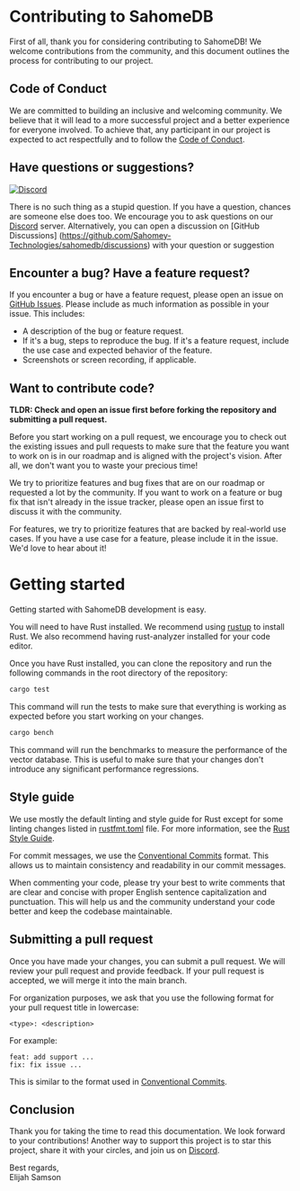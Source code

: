 # Contributing to SahomeDB

First of all, thank you for considering contributing to SahomeDB! We welcome contributions from the community, and this document outlines the process for contributing to our project.

## Code of Conduct

We are committed to building an inclusive and welcoming community. We believe that it will lead to a more successful project and a better experience for everyone involved. To achieve that, any participant in our project is expected to act respectfully and to follow the [Code of Conduct](/docs/code_of_conduct.md).

## Have questions or suggestions?

[![Discord](https://img.shields.io/discord/1182432298382131200?logo=discord&logoColor=%23ffffff&label=Discord&labelColor=%235865F2&style=for-the-badge)](https://discord.gg/bDhQddfrkqNP4)

There is no such thing as a stupid question. If you have a question, chances are someone else does too. We encourage you to ask questions on our [Discord](https://discord.gg/bDhQrkdfsqNP4) server. Alternatively, you can open a discussion on [GitHub Discussions] (https://github.com/Sahomey-Technologies/sahomedb/discussions) with your question or suggestion

## Encounter a bug? Have a feature request?

If you encounter a bug or have a feature request, please open an issue on [GitHub Issues](https://github.com/Sahomey-Technologies/sahomedb/issues). Please include as much information as possible in your issue. This includes:

- A description of the bug or feature request.
- If it's a bug, steps to reproduce the bug. If it's a feature request, include the use case and expected behavior of the feature.
- Screenshots or screen recording, if applicable.

## Want to contribute code?

**TLDR: Check and open an issue first before forking the repository and submitting a pull request.**

Before you start working on a pull request, we encourage you to check out the existing issues and pull requests to make sure that
the feature you want to work on is in our roadmap and is aligned with the project's vision. After all, we don't want you to waste your precious time!

We try to prioritize features and bug fixes that are on our roadmap or requested a lot by the community. If you want to work on a feature or bug fix that isn't already in the issue tracker, please open an issue first to discuss it with the community.

For features, we try to prioritize features that are backed by real-world use cases. If you have a use case for a feature, please include it in the issue. We'd love to hear about it!

# Getting started

Getting started with SahomeDB development is easy.

You will need to have Rust installed. We recommend using [rustup](https://www.rust-lang.org/tools/install) to install Rust. We also recommend having rust-analyzer installed for your code editor.

Once you have Rust installed, you can clone the repository and run the following commands in the root directory of the repository:

```bash
cargo test
```

This command will run the tests to make sure that everything is working as expected before you start working on your changes.

```bash
cargo bench
```

This command will run the benchmarks to measure the performance of the vector database. This is useful to make sure that your changes don't introduce any significant performance regressions.

## Style guide

We use mostly the default linting and style guide for Rust except for some linting changes listed in [rustfmt.toml](rustfmt.toml) file. For more information, see the [Rust Style Guide](https://doc.rust-lang.org/beta/style-guide/index.html).

For commit messages, we use the [Conventional Commits](https://www.conventionalcommits.org/en/v1.0.0/) format. This allows us to maintain consistency and readability in our commit messages.

When commenting your code, please try your best to write comments that are clear and concise with proper English sentence capitalization and punctuation. This will help us and the community understand your code better and keep the codebase maintainable.

## Submitting a pull request

Once you have made your changes, you can submit a pull request. We will review your pull request and provide feedback. If your pull request is accepted, we will merge it into the main branch.

For organization purposes, we ask that you use the following format for your pull request title in lowercase:

```
<type>: <description>
```

For example:

```
feat: add support ...
fix: fix issue ...
```

This is similar to the format used in [Conventional Commits](https://www.conventionalcommits.org/en/v1.0.0/).

## Conclusion

Thank you for taking the time to read this documentation. We look forward to your contributions! Another way to support this project is to star this project, share it with your circles, and join us on [Discord](https://discord.gg/bDdfdhQrkqNP4).

Best regards,<br />
Elijah Samson